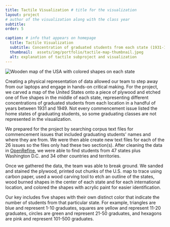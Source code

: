 ```yaml
---
title: Tactile Visualization # title for the visualization
layout: project
# author of the visualization along with the class year 
subtitle: 
order: 5

caption: # info that appears on homepage
  title: Tactile Visualization 
  subtitle: Concentration of graduated students from each state (1931-1949)
  thumbnail:  assets/img/portfolio/tactile-map-thumbnail.jpeg
  alt: explanation of tactile subproject and visualization
---
```


<img class="img-fluid d-block mx-auto" src="{{ site.baseurl }}/assets/img/portfolio/tactile-map.jpeg" alt="Wooden map of the USA with colored shapes on each state">


Creating a physical representation of data allowed our team to step away from our laptops and engage in hands-on critical making. For the project, we carved a map of the United States onto a piece of plywood and etched one of five shapes in the middle of each state, representing different concentrations of graduated students from each location in a handful of years between 1931 and 1949. Not every commencement issue listed the home states of graduating students, so some graduating classes are not represented in the visualization.

We prepared for the project by searching corpus text files for commencement issues that included graduating students' names and where they are from. We were then able create new text files for each of the 26 issues so the files only had these two section(s). After cleaning the data in [OpenRefine](https://openrefine.org/),  we were able to find students from 47 states plus Washington D.C. and 34 other countries and territories.

Once we gathered the data, the team was able to break ground. We sanded and stained the plywood, printed out chunks of the U.S. map to trace using carbon paper, used a wood carving tool to etch an outline of the states, wood burned shapes in the center of each state and for each international location, and colored the shapes with acrylic paint for easier identification.

Our key includes five shapes with their own distinct color that indicate the number of students from that particular state. For example, triangles are blue and represent 1-10 graduates, squares are yellow and represent 11-20 graduates, circles are green and represent 21-50 graduates, and hexagons are pink and represent 101-500 graduates.
<!--  
Insert your description for the project here.
--> 


